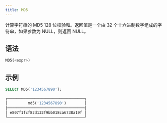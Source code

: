 ```yaml
---
title: MD5
---
```


计算字符串的 MD5 128 位校验和。返回值是一个由 32 个十六进制数字组成的字符串，如果参数为 NULL，则返回 NULL。

## 语法

```sql
MD5(<expr>)
```

## 示例

```sql
SELECT MD5('1234567890');

┌──────────────────────────────────┐
│         md5('1234567890')        │
├──────────────────────────────────┤
│ e807f1fcf82d132f9bb018ca6738a19f │
└──────────────────────────────────┘
```